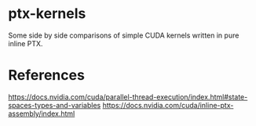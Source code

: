 # ptx-kernels
Some side by side comparisons of simple CUDA kernels written in pure inline PTX.

# References 
https://docs.nvidia.com/cuda/parallel-thread-execution/index.html#state-spaces-types-and-variables
https://docs.nvidia.com/cuda/inline-ptx-assembly/index.html
